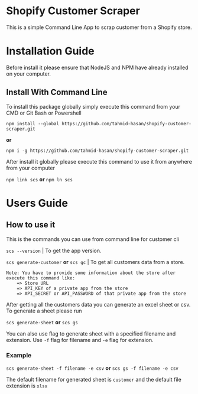 # Shopify Customer Scraper

This is a simple Command Line App to scrap customer from a Shopify store.

# Installation Guide

Before install it please ensure that NodeJS and NPM have already installed on your computer.

## Install With Command Line

To install this package globally simply execute this command from your CMD or Git Bash or Powershell

`npm install --global https://github.com/tahmid-hasan/shopify-customer-scraper.git`

**or**

`npm i -g https://github.com/tahmid-hasan/shopify-customer-scraper.git`

After install it globally please execute this command to use it from anywhere from your computer

`npm link scs` **or** `npm ln scs`

# Users Guide

## How to use it

This is the commands you can use from command line for customer cli

`scs --version` | To get the app version.

`scs generate-customer` **or** `scs gc` | To get all customers data from a store.

```
Note: You have to provide some information about the store after execute this command like:
    => Store URL
    => API_KEY of a private app from the store
    => API_SECRET or API_PASSWORD of that private app from the store
```

After getting all the customers data you can generate an excel sheet or csv. To generate a sheet please run

`scs generate-sheet` **or** `scs gs`

You can also use flag to generate sheet with a specified filename and extension. Use `-f` flag for filename and `-e` flag for extension.

### Example
`scs generate-sheet -f filename -e csv` **or** `scs gs -f filename -e csv`

The default filename for generated sheet is `customer` and the default file extension is `xlsx`